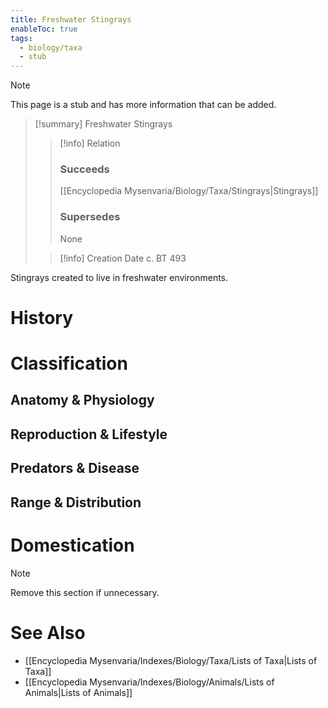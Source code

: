 ```yaml
---
title: Freshwater Stingrays
enableToc: true
tags:
  - biology/taxa
  - stub
---
```


> [!note]
> This page is a stub and has more information that can be added.

> [!summary] Freshwater Stingrays
> > [!info] Relation
> > ### Succeeds
> > [[Encyclopedia Mysenvaria/Biology/Taxa/Stingrays|Stingrays]]
> > ### Supersedes
> > None
>
> > [!info] Creation Date
> > c. BT 493

Stingrays created to live in freshwater environments.
# History

# Classification
## Anatomy & Physiology

## Reproduction & Lifestyle

## Predators & Disease

## Range & Distribution

# Domestication

> [!note]
> Remove this section if unnecessary.
# See Also
- [[Encyclopedia Mysenvaria/Indexes/Biology/Taxa/Lists of Taxa|Lists of Taxa]]
- [[Encyclopedia Mysenvaria/Indexes/Biology/Animals/Lists of Animals|Lists of Animals]]